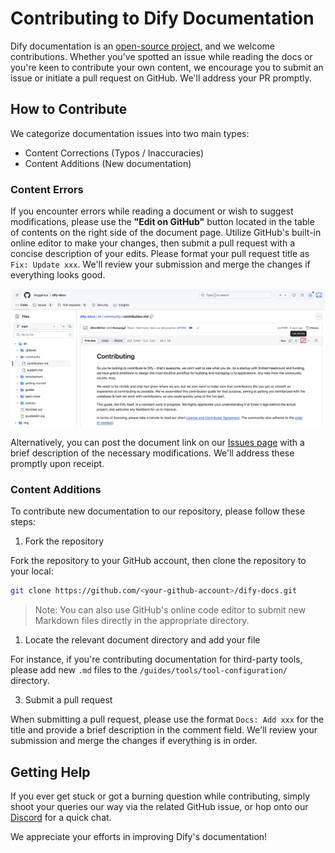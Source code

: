 # Contributing to Dify Documentation

Dify documentation is an [open-source project](https://github.com/langgenius/dify-docs), and we welcome contributions. Whether you've spotted an issue while reading the docs or you're keen to contribute your own content, we encourage you to submit an issue or initiate a pull request on GitHub. We'll address your PR promptly.

## How to Contribute

We categorize documentation issues into two main types:

* Content Corrections (Typos / Inaccuracies)
* Content Additions (New documentation)

### Content Errors

If you encounter errors while reading a document or wish to suggest modifications, please use the **"Edit on GitHub"** button located in the table of contents on the right side of the document page. Utilize GitHub's built-in online editor to make your changes, then submit a pull request with a concise description of your edits. Please format your pull request title as `Fix: Update xxx`. We'll review your submission and merge the changes if everything looks good.

![](../.gitbook/assets/docs-contribution.png)

Alternatively, you can post the document link on our [Issues page](https://github.com/langgenius/dify-docs/issues) with a brief description of the necessary modifications. We'll address these promptly upon receipt.

### Content Additions

To contribute new documentation to our repository, please follow these steps:

1. Fork the repository

Fork the repository to your GitHub account, then clone the repository to your local:

```bash
git clone https://github.com/<your-github-account>/dify-docs.git
```

> Note: You can also use GitHub's online code editor to submit new Markdown files directly in the appropriate directory.

1. Locate the relevant document directory and add your file

For instance, if you're contributing documentation for third-party tools, please add new `.md` files to the `/guides/tools/tool-configuration/` directory.

3. Submit a pull request

When submitting a pull request, please use the format `Docs: Add xxx` for the title and provide a brief description in the comment field. We'll review your submission and merge the changes if everything is in order.

## Getting Help

If you ever get stuck or got a burning question while contributing, simply shoot your queries our way via the related GitHub issue, or hop onto our [Discord](https://discord.gg/AhzKf7dNgk) for a quick chat.

We appreciate your efforts in improving Dify's documentation!
